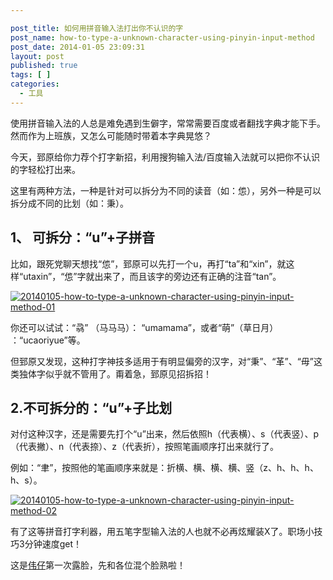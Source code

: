 ```yaml
---

post_title: 如何用拼音输入法打出你不认识的字
post_name: how-to-type-a-unknown-character-using-pinyin-input-method
post_date: 2014-01-05 23:09:31
layout: post
published: true
tags: [ ]
categories:
  - 工具
---
```

使用拼音输入法的人总是难免遇到生僻字，常常需要百度或者翻找字典才能下手。然而作为上班族，又怎么可能随时带着本字典晃悠？

今天，郅原给你力荐个打字新招，利用搜狗输入法/百度输入法就可以把你不认识的字轻松打出来。

这里有两种方法，一种是针对可以拆分为不同的读音（如：怹），另外一种是可以拆分成不同的比划（如：秉）。

## 1、 可拆分：“u”+子拼音

比如，跟死党聊天想找“怹”，郅原可以先打一个u，再打“ta”和“xin”，就这样“utaxin”，“怹”字就出来了，而且该字的旁边还有正确的注音“tan”。

[![20140105-how-to-type-a-unknown-character-using-pinyin-input-method-01](http://7arnhx.com1.z0.glb.clouddn.com/wp-content/uploads/2014/01/20140105-how-to-type-a-unknown-character-using-pinyin-input-method-01.jpg)](http://7arnhx.com1.z0.glb.clouddn.com/wp-content/uploads/2014/01/20140105-how-to-type-a-unknown-character-using-pinyin-input-method-01.jpg)

你还可以试试：“骉” （马马马）： “umamama”，或者“萌”（草日月） ：“ucaoriyue”等。

但郅原又发现，这种打字神技多适用于有明显偏旁的汉字，对“秉”、“革”、“毋”这类独体字似乎就不管用了。甭着急，郅原见招拆招！

## 2.不可拆分的：“u”+子比划

对付这种汉字，还是需要先打个“u”出来，然后依照h（代表横）、s（代表竖）、p（代表撇）、n（代表捺）、z（代表折），按照笔画顺序打出来就行了。

例如：“聿”，按照他的笔画顺序来就是：折横、横、横、横、竖（z、h、h、h、h、s）。

[![20140105-how-to-type-a-unknown-character-using-pinyin-input-method-02](http://7arnhx.com1.z0.glb.clouddn.com/wp-content/uploads/2014/01/20140105-how-to-type-a-unknown-character-using-pinyin-input-method-02.jpg)](http://7arnhx.com1.z0.glb.clouddn.com/wp-content/uploads/2014/01/20140105-how-to-type-a-unknown-character-using-pinyin-input-method-02.jpg)

有了这等拼音打字利器，用五笔字型输入法的人也就不必再炫耀装X了。职场小技巧3分钟速度get！

这是[伟仔](http://www.banpie.info/author/ybw1990/)第一次露脸，先和各位混个脸熟啦！